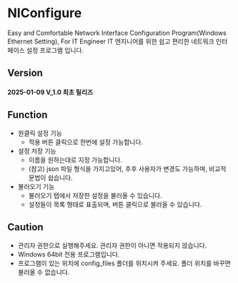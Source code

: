 # NIConfigure
Easy and Comfortable Network Interface Configuration Program(Windows Ethernet Setting), For IT Engineer
IT 엔지니어를 위한 쉽고 편리한 네트워크 인터페이스 설정 프로그램 입니다.

## Version
#### 2025-01-09 V_1.0 최초 릴리즈

## Function
- 원클릭 설정 기능
  - 적용 버튼 클릭으로 한번에 설정 가능합니다.
- 설정 저장 기능
  - 이름을 원하는대로 지정 가능합니다.
  - (참고) json 파일 형식을 가지고있어, 추후 사용자가 변경도 가능하며, 비교적 문법이 쉽습니다.
- 불러오기 기능
  - 불러오기 탭에서 저장한 설정을 불러올 수 있습니다.
  - 설정들이 목록 형태로 표출되며, 버튼 클릭으로 불러올 수 있습니다.

## Caution
- 관리자 권한으로 실행해주세요. 관리자 권한이 아니면 적용되지 않습니다.
- Windows 64bit 전용 프로그램입니다.
- 프로그램이 있는 위치에 config_files 폴더를 위치시켜 주세요. 폴더 위치를 바꾸면 불러올 수 없습니다.
